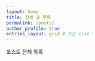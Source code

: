```yaml
---
layout: home
title: 전체 글 목록
permalink: /posts/
author_profile: true
entries_layout: grid # 또는 list
---
```


포스트 전체 목록
